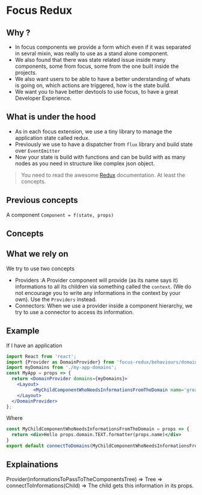 # Focus Redux

## Why ?

- In focus components we provide a form which even if it was separated in sevral mixin, was really to use as a stand alone component.
- We also found that there was state related issue inside many components, some from focus, some from the one built inside the projects.
- We also want users to be able to have a better understanding of whats is going on, which actions are triggered, how is the state build.
- We want you to have better devtools to use focus, to have a great Developer Experience.

## What is under the hood

- As in each focus extension, we use a tiny library to  manage the application state called redux.
- Previously we use to have a dispatcher from `flux` library and build state over `EventEmitter`
- Now your state is build with functions and can be build with as many nodes as you need in structure like complex json object.

> You need to read the awesome [Redux](http://redux.js.org/) documentation. At least the concepts.

## Previous concepts

A component `Component = f(state, props)`


## Concepts


## What we rely on

We try to use two concepts
- Providers :A Provider component will provide (as its name says it) informations to all its children via something called the `context`. (We do not encourage you to write any informations in the context by your own). Use the `Providers` instead.
- Connectors: When we use a provider inside a component hierarchy, we try to use a connector to access its information.

## Example

If I have an application
```jsx
import React from 'react';
import {Provider as DomainProvider} from 'focus-redux/behaviours/domain';
import myDomains from './my-app-domains';
const MyApp = props => {
  return <DomainProvider domains={myDomains}>
    <Layout>
          <MyChildComponentWhoNeedsInformationsFromTheDomain name='great tutorial'/>
    </Layout>
  </DomainProvider>
};
```

Where
```jsx
const MyChildComponentWhoNeedsInformationsFromTheDomain = props => {
  return <div>Hello props.domain.TEXT.formatter(props.name)</div>
}
export default connectToDomains(MyChildComponentWhoNeedsInformationsFromTheDomain);
```

## Explainations

Provider(informationsToPassToTheComponentsTree) => Tree => connectToInformations(Child) => The child gets this information in its props.
